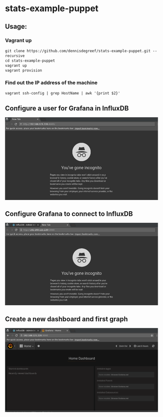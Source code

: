 # stats-example-puppet

## Usage:

### Vagrant up
```
git clone https://github.com/dennisdegreef/stats-example-puppet.git --recursive
cd stats-example-puppet
vagrant up
vagrant provision
```

### Find out the IP address of the machine
```
vagrant ssh-config | grep HostName | awk '{print $2}'
```

## Configure a user for Grafana in InfluxDB

![ConfigureInfluxDB](docs/create-influx-user.gif)

## Configure Grafana to connect to InfluxDB

![ConfigureGrafana](docs/configure-grafana.gif)

## Create a new dashboard and first graph
![CreateFirstDashboard](docs/create-dashboard-and-graph.gif)



